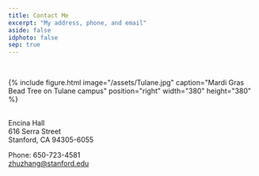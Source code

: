 ```yaml
---
title: Contact Me
excerpt: "My address, phone, and email"
aside: false
idphoto: false
sep: true
---
```



<br/>

{% include figure.html image="/assets/Tulane.jpg" caption="Mardi Gras Bead Tree on Tulane campus" position="right" width="380" height="380" %}

<br/>
Encina Hall<br/>
616 Serra Street<br/>
Stanford, CA 94305-6055<br/>


Phone: 650-723-4581<br/>
zhuzhang@stanford.edu
